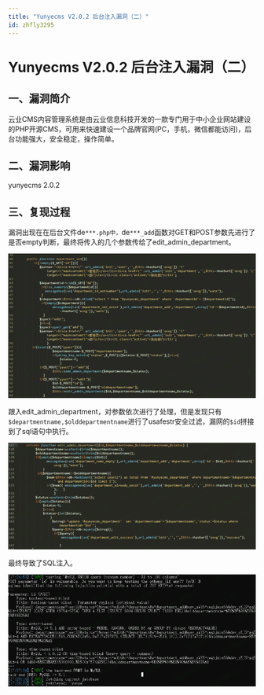 ```yaml
---
title: "Yunyecms V2.0.2 后台注入漏洞（二）"
id: zhfly3295
---
```


# Yunyecms V2.0.2 后台注入漏洞（二）

## 一、漏洞简介

云业CMS内容管理系统是由云业信息科技开发的一款专门用于中小企业网站建设的PHP开源CMS，可用来快速建设一个品牌官网(PC，手机，微信都能访问)，后台功能强大，安全稳定，操作简单。

## 二、漏洞影响

yunyecms 2.0.2

## 三、复现过程

漏洞出现在在后台文件de`***.php中，`de`***_add`函数对GET和POST参数先进行了是否empty判断，最终将传入的几个参数传给了edit_admin_department。

![image](../img/9c5451231996fcc4f230ff0d87114fe8.png)

跟入edit_admin_department，对参数依次进行了处理，但是发现只有`$departmentname,$olddepartmentname`进行了usafestr安全过滤，漏网的`$id`拼接到了sql语句中执行。

![image](../img/f3c346bd4836e6aebd1ac28206a44a80.png)

最终导致了SQL注入。

![image](../img/09e02d1c60bfc0ee93c2fcb9063c79a8.png)